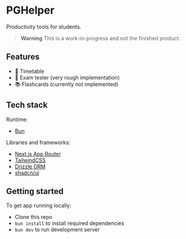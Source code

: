 # PGHelper

Productivity tools for students.

> **Warning**
> This is a work-in-progress and not the finished product.

## Features

- 📆 Timetable
- 📝 Exam tester (very rough implementation)
- 📚 Flashcards (currently not implemented)

## Tech stack

Runtime:

- [Bun](https://bun.sh/)

Libraries and frameworks:

- [Next.js App Router](https://nextjs.org/)
- [TailwindCSS](https://tailwindcss.com/)
- [Drizzle ORM](https://orm.drizzle.team/)
- [shadcn/ui](https://ui.shadcn.com)

## Getting started

To get app running locally:

- Clone this repo
- `bun install` to install required dependencies
- `bun dev` to run development server

